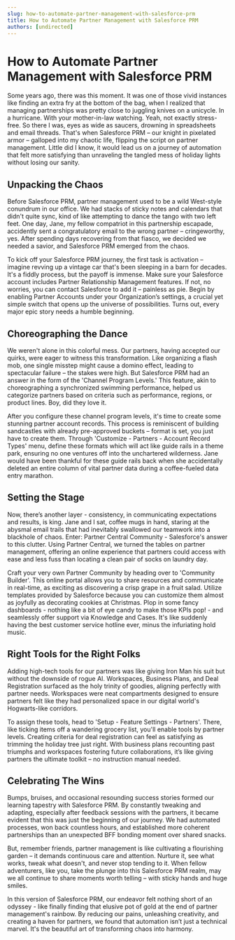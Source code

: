 ```yaml
---
slug: how-to-automate-partner-management-with-salesforce-prm
title: How to Automate Partner Management with Salesforce PRM
authors: [undirected]
---
```



# How to Automate Partner Management with Salesforce PRM

Some years ago, there was this moment. It was one of those vivid instances like finding an extra fry at the bottom of the bag, when I realized that managing partnerships was pretty close to juggling knives on a unicycle. In a hurricane. With your mother-in-law watching. Yeah, not exactly stress-free. So there I was, eyes as wide as saucers, drowning in spreadsheets and email threads. That's when Salesforce PRM – our knight in pixelated armor – galloped into my chaotic life, flipping the script on partner management. Little did I know, it would lead us on a journey of automation that felt more satisfying than unraveling the tangled mess of holiday lights without losing our sanity. 

## Unpacking the Chaos 

Before Salesforce PRM, partner management used to be a wild West-style conundrum in our office. We had stacks of sticky notes and calendars that didn't quite sync, kind of like attempting to dance the tango with two left feet. One day, Jane, my fellow compatriot in this partnership escapade, accidently sent a congratulatory email to the wrong partner – cringeworthy, yes. After spending days recovering from that fiasco, we decided we needed a savior, and Salesforce PRM emerged from the chaos.

To kick off your Salesforce PRM journey, the first task is activation – imagine revving up a vintage car that's been sleeping in a barn for decades. It's a fiddly process, but the payoff is immense. Make sure your Salesforce account includes Partner Relationship Management features. If not, no worries, you can contact Salesforce to add it – painless as pie. Begin by enabling Partner Accounts under your Organization’s settings, a crucial yet simple switch that opens up the universe of possibilities. Turns out, every major epic story needs a humble beginning.

## Choreographing the Dance

We weren't alone in this colorful mess. Our partners, having accepted our quirks, were eager to witness this transformation. Like organizing a flash mob, one single misstep might cause a domino effect, leading to spectacular failure – the stakes were high. But Salesforce PRM had an answer in the form of the 'Channel Program Levels.' This feature, akin to choreographing a synchronized swimming performance, helped us categorize partners based on criteria such as performance, regions, or product lines. Boy, did they love it.

After you configure these channel program levels, it's time to create some stunning partner account records. This process is reminiscent of building sandcastles with already pre-approved buckets – format is set, you just have to create them. Through 'Customize - Partners - Account Record Types' menu, define these formats which will act like guide rails in a theme park, ensuring no one ventures off into the unchartered wilderness. Jane would have been thankful for these guide rails back when she accidentally deleted an entire column of vital partner data during a coffee-fueled data entry marathon. 

## Setting the Stage

Now, there’s another layer - consistency, in communicating expectations and results, is king. Jane and I sat, coffee mugs in hand, staring at the abysmal email trails that had inevitably swallowed our teamwork into a blackhole of chaos. Enter: Partner Central Community - Salesforce's answer to this clutter. Using Partner Central, we turned the tables on partner management, offering an online experience that partners could access with ease and less fuss than locating a clean pair of socks on laundry day.

Craft your very own Partner Community by heading over to 'Community Builder'. This online portal allows you to share resources and communicate in real-time, as exciting as discovering a crisp grape in a fruit salad. Utilize templates provided by Salesforce because you can customize them almost as joyfully as decorating cookies at Christmas. Plop in some fancy dashboards - nothing like a bit of eye candy to make those KPIs pop! - and seamlessly offer support via Knowledge and Cases. It's like suddenly having the best customer service hotline ever, minus the infuriating hold music.

## Right Tools for the Right Folks

Adding high-tech tools for our partners was like giving Iron Man his suit but without the downside of rogue AI. Workspaces, Business Plans, and Deal Registration surfaced as the holy trinity of goodies, aligning perfectly with partner needs. Workspaces were neat compartments designed to ensure partners felt like they had personalized space in our digital world's Hogwarts-like corridors.

To assign these tools, head to 'Setup - Feature Settings - Partners'. There, like ticking items off a wandering grocery list, you'll enable tools by partner levels. Creating criteria for deal registration can feel as satisfying as trimming the holiday tree just right. With business plans recounting past triumphs and workspaces fostering future collaborations, it’s like giving partners the ultimate toolkit – no instruction manual needed.

## Celebrating The Wins 

Bumps, bruises, and occasional resounding success stories formed our learning tapestry with Salesforce PRM. By constantly tweaking and adapting, especially after feedback sessions with the partners, it became evident that this was just the beginning of our journey. We had automated processes, won back countless hours, and established more coherent partnerships than an unexpected BFF bonding moment over shared snacks.

But, remember friends, partner management is like cultivating a flourishing garden – it demands continuous care and attention. Nurture it, see what works, tweak what doesn't, and never stop tending to it. When fellow adventurers, like you, take the plunge into this Salesforce PRM realm, may we all continue to share moments worth telling – with sticky hands and huge smiles.

In this version of Salesforce PRM, our endeavor felt nothing short of an odyssey - like finally finding that elusive pot of gold at the end of partner management's rainbow. By reducing our pains, unleashing creativity, and creating a haven for partners, we found that automation isn’t just a technical marvel. It's the beautiful art of transforming chaos into harmony.